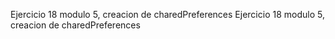 Ejercicio 18 modulo 5, creacion de charedPreferences
Ejercicio 18 modulo 5, creacion de charedPreferences
